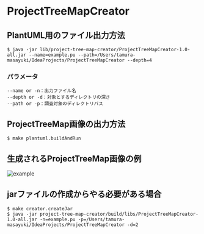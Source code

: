 # ProjectTreeMapCreator 
## PlantUML用のファイル出力方法
```shell
$ java -jar lib/project-tree-map-creator/ProjectTreeMapCreator-1.0-all.jar --name=example.pu --path=/Users/tamura-masayuki/IdeaProjects/ProjectTreeMapCreator --depth=4
```
### パラメータ
```
--name or -n：出力ファイル名
--depth or -d：対象とするディレクトリの深さ
--path or -p：調査対象のディレクトリパス
```

## ProjectTreeMap画像の出力方法
```shell
$ make plantuml.buildAndRun
```

## 生成されるProjectTreeMap画像の例
![example](https://user-images.githubusercontent.com/93519300/143557970-901e65d5-cc6c-495d-a1b4-4ab37e39de0d.png)


## jarファイルの作成からやる必要がある場合
```shell
$ make creator.createJar
$ java -jar project-tree-map-creator/build/libs/ProjectTreeMapCreator-1.0-all.jar -n=example.pu -p=/Users/tamura-masayuki/IdeaProjects/ProjectTreeMapCreator -d=2
```
